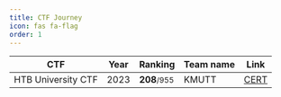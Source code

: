 ```yaml
---
title: CTF Journey
icon: fas fa-flag
order: 1
---
```


| CTF                | Year | Ranking                    | Team name | Link                                                                                          |
| ------------------ | ---- | -------------------------- | --------- | --------------------------------------------------------------------------------------------- |
| HTB University CTF | 2023 | **208**<small>/955</small> | KMUTT     | [CERT](https://drive.google.com/file/d/1wVwPQAhHaLb6qQ9sII5KxSIrP_sPeGXx/view?usp=drive_link) |
